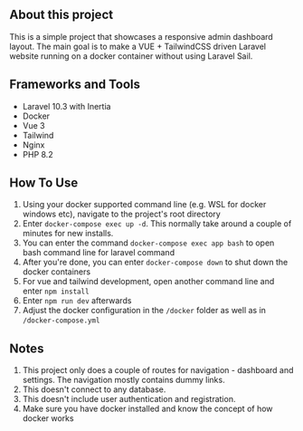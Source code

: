 ## About this project

This is a simple project that showcases a responsive admin dashboard layout. The main goal is to make a VUE + TailwindCSS driven Laravel website running on a docker container without using Laravel Sail.

## Frameworks and Tools

-   Laravel 10.3 with Inertia
-   Docker
-   Vue 3
-   Tailwind
-   Nginx
-   PHP 8.2

## How To Use

1. Using your docker supported command line (e.g. WSL for docker windows etc), navigate to the project's root directory
2. Enter `docker-compose exec up -d`. This normally take around a couple of minutes for new installs.
3. You can enter the command `docker-compose exec app bash` to open bash command line for laravel command
4. After you're done, you can enter `docker-compose down` to shut down the docker containers
5. For vue and tailwind development, open another command line and enter `npm install`
6. Enter `npm run dev` afterwards
7. Adjust the docker configuration in the `/docker` folder as well as in `/docker-compose.yml`

## Notes

1. This project only does a couple of routes for navigation - dashboard and settings. The navigation mostly contains dummy links.
2. This doesn't connect to any database.
3. This doesn't include user authentication and registration.
4. Make sure you have docker installed and know the concept of how docker works
